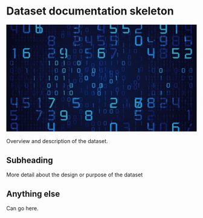 # Dataset documentation skeleton

![textbook_image](img/some_data.jpg)

Overview and description of the dataset.


## Subheading 

More detail about the design or purpose of the dataset

## Anything else
Can go here.
